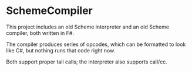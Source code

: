 <!-- -*- coding: utf-8; fill-column: 118 -*- -->

# SchemeCompiler

This project includes an old Scheme interpreter and an old Scheme compiler, both written in F#.

The compiler produces series of opcodes, which can be formatted to look like C#, but nothing runs that code right now.

Both support proper tail calls; the interpreter also supports call/cc.
